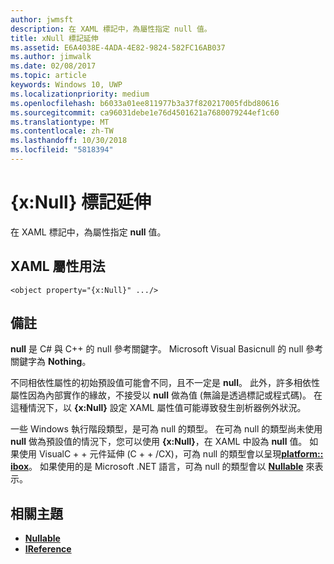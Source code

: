 ```yaml
---
author: jwmsft
description: 在 XAML 標記中，為屬性指定 null 值。
title: xNull 標記延伸
ms.assetid: E6A4038E-4ADA-4E82-9824-582FC16AB037
ms.author: jimwalk
ms.date: 02/08/2017
ms.topic: article
keywords: Windows 10, UWP
ms.localizationpriority: medium
ms.openlocfilehash: b6033a01ee811977b3a37f820217005fdbd80616
ms.sourcegitcommit: ca96031debe1e76d4501621a7680079244ef1c60
ms.translationtype: MT
ms.contentlocale: zh-TW
ms.lasthandoff: 10/30/2018
ms.locfileid: "5818394"
---
```

# <a name="xnull-markup-extension"></a>{x:Null} 標記延伸


在 XAML 標記中，為屬性指定 **null** 值。

## <a name="xaml-attribute-usage"></a>XAML 屬性用法

``` syntax
<object property="{x:Null}" .../>
```

## <a name="remarks"></a>備註

**null** 是 C# 與 C++ 的 null 參考關鍵字。 Microsoft Visual Basicnull 的 null 參考關鍵字為 **Nothing**。

不同相依性屬性的初始預設值可能會不同，且不一定是 **null**。 此外，許多相依性屬性因為內部實作的緣故，不接受以 **null** 做為值 (無論是透過標記或程式碼)。 在這種情況下，以 **{x:Null}** 設定 XAML 屬性值可能導致發生剖析器例外狀況。

一些 Windows 執行階段類型，是可為 null 的類型。 在可為 null 的類型尚未使用 **null** 做為預設值的情況下，您可以使用 **{x:Null}**，在 XAML 中設為 **null** 值。 如果使用 VisualC + + 元件延伸 (C + + /CX)，可為 null 的類型會以呈現[**platform:: ibox<T>**](https://msdn.microsoft.com/library/windows/apps/xaml/jj606120.aspx)。 如果使用的是 Microsoft .NET 語言，可為 null 的類型會以 [**Nullable<T>**](https://msdn.microsoft.com/library/windows/apps/xaml/b3h38hb0.aspx) 來表示。

## <a name="related-topics"></a>相關主題

* [**Nullable<T>**](https://msdn.microsoft.com/library/windows/apps/xaml/b3h38hb0.aspx)
* [**IReference<T>**](https://msdn.microsoft.com/library/windows/apps/br225864)
 


